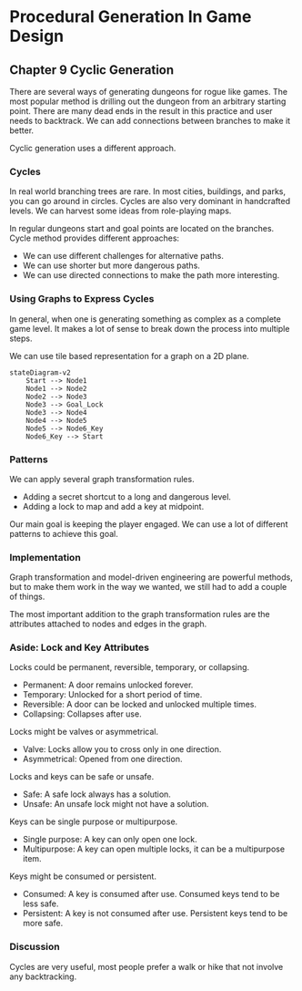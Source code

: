 # Procedural Generation In Game Design

## Chapter 9 Cyclic Generation

There are several ways of generating dungeons for rogue like games. The most popular method is drilling out the dungeon from an arbitrary starting point. There are many dead ends in the result in this practice and user needs to backtrack. We can add connections between branches to make it better.

Cyclic generation uses a different approach.

### Cycles

In real world branching trees are rare. In most cities, buildings, and parks, you can go around in circles. Cycles are also very dominant in handcrafted levels. We can harvest some ideas from role-playing maps.

In regular dungeons start and goal points are located on the branches. Cycle method provides different approaches:

- We can use different challenges for alternative paths.
- We can use shorter but more dangerous paths.
- We can use directed connections to make the path more interesting.

### Using Graphs to Express Cycles

In general, when one is generating something as complex as a complete game level. It makes a lot of sense to break down the process into multiple steps.

We can use tile based representation for a graph on a 2D plane.

```mermaid
stateDiagram-v2
    Start --> Node1
    Node1 --> Node2
    Node2 --> Node3
    Node3 --> Goal_Lock
    Node3 --> Node4
    Node4 --> Node5
    Node5 --> Node6_Key
    Node6_Key --> Start
```

### Patterns

We can apply several graph transformation rules.

- Adding a secret shortcut to a long and dangerous level.
- Adding a lock to map and add a key at midpoint.

Our main goal is keeping the player engaged. We can use a lot of different patterns to achieve this goal.

### Implementation

Graph transformation and model-driven engineering are powerful methods, but to make them work in the way we wanted, we still had to add a couple of things.

The most important addition to the graph transformation rules are the attributes attached to nodes and edges in the graph.

### Aside: Lock and Key Attributes

Locks could be permanent, reversible, temporary, or collapsing.

- Permanent: A door remains unlocked forever.
- Temporary: Unlocked for a short period of time.
- Reversible: A door can be locked and unlocked multiple times.
- Collapsing: Collapses after use.

Locks might be valves or asymmetrical.

- Valve: Locks allow you to cross only in one direction.
- Asymmetrical: Opened from one direction.

Locks and keys can be safe or unsafe.

- Safe: A safe lock always has a solution.
- Unsafe: An unsafe lock might not have a solution.

Keys can be single purpose or multipurpose.

- Single purpose: A key can only open one lock.
- Multipurpose: A key can open multiple locks, it can be a multipurpose item.

Keys might be consumed or persistent.

- Consumed: A key is consumed after use. Consumed keys tend to be less safe.
- Persistent: A key is not consumed after use. Persistent keys tend to be more safe.

### Discussion

Cycles are very useful, most people prefer a walk or hike that not involve any backtracking.